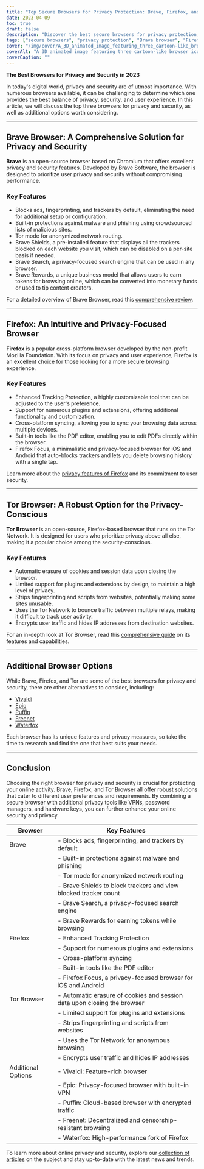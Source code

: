 ```yaml
---
title: "Top Secure Browsers for Privacy Protection: Brave, Firefox, and Tor"
date: 2023-04-09
toc: true
draft: false
description: "Discover the best secure browsers for privacy protection, featuring Brave, Firefox, and Tor, and learn about their features and benefits."
tags: ["secure browsers", "privacy protection", "Brave browser", "Firefox", "Tor", "online security", "internet privacy", "browser features", "ad-blocking", "tracking protection", "open-source", "cross-platform", "Firefox Focus", "Tor Network", "alternative browsers", "Vivaldi", "Epic", "Puffin", "Waterfox"]
cover: "/img/cover/A_3D_animated_image_featuring_three_cartoon-like_browser.png"
coverAlt: "A 3D animated image featuring three cartoon-like browser icons, Brave, Firefox, and Tor, surrounded by a shield symbolizing privacy protection, with a padlock on top."
coverCaption: ""
---
```


**The Best Browsers for Privacy and Security in 2023**

In today's digital world, privacy and security are of utmost importance. With numerous browsers available, it can be challenging to determine which one provides the best balance of privacy, security, and user experience. In this article, we will discuss the top three browsers for privacy and security, as well as additional options worth considering.

______

## Brave Browser: A Comprehensive Solution for Privacy and Security

**Brave** is an open-source browser based on Chromium that offers excellent privacy and security features. Developed by Brave Software, the browser is designed to prioritize user privacy and security without compromising performance.

### Key Features

- Blocks ads, fingerprinting, and trackers by default, eliminating the need for additional setup or configuration.
- Built-in protections against malware and phishing using crowdsourced lists of malicious sites.
- Tor mode for anonymized network routing.
- Brave Shields, a pre-installed feature that displays all the trackers blocked on each website you visit, which can be disabled on a per-site basis if needed.
- Brave Search, a privacy-focused search engine that can be used in any browser.
- Brave Rewards, a unique business model that allows users to earn tokens for browsing online, which can be converted into monetary funds or used to tip content creators.

For a detailed overview of Brave Browser, read this [comprehensive review](https://zapier.com/blog/brave-browser-review/).

______

## Firefox: An Intuitive and Privacy-Focused Browser

**Firefox** is a popular cross-platform browser developed by the non-profit Mozilla Foundation. With its focus on privacy and user experience, Firefox is an excellent choice for those looking for a more secure browsing experience.

### Key Features

- Enhanced Tracking Protection, a highly customizable tool that can be adjusted to the user's preference.
- Support for numerous plugins and extensions, offering additional functionality and customization.
- Cross-platform syncing, allowing you to sync your browsing data across multiple devices.
- Built-in tools like the PDF editor, enabling you to edit PDFs directly within the browser.
- Firefox Focus, a minimalistic and privacy-focused browser for iOS and Android that auto-blocks trackers and lets you delete browsing history with a single tap.

Learn more about the [privacy features of Firefox](https://support.mozilla.org/en-US/kb/firefox-privacy-and-security-features) and its commitment to user security.

______

## Tor Browser: A Robust Option for the Privacy-Conscious

**Tor Browser** is an open-source, Firefox-based browser that runs on the Tor Network. It is designed for users who prioritize privacy above all else, making it a popular choice among the security-conscious.

### Key Features

- Automatic erasure of cookies and session data upon closing the browser.
- Limited support for plugins and extensions by design, to maintain a high level of privacy.
- Strips fingerprinting and scripts from websites, potentially making some sites unusable.
- Uses the Tor Network to bounce traffic between multiple relays, making it difficult to track user activity.
- Encrypts user traffic and hides IP addresses from destination websites.

For an in-depth look at Tor Browser, read this [comprehensive guide](https://restoreprivacy.com/tor/) on its features and capabilities.

______

## Additional Browser Options

While Brave, Firefox, and Tor are some of the best browsers for privacy and security, there are other alternatives to consider, including:

- [Vivaldi](https://vivaldi.com/)
- [Epic](https://www.epicbrowser.com/)
- [Puffin](https://www.puffin.com/)
- [Freenet](https://freenetproject.org/)
- [Waterfox](https://www.waterfox.net/)

Each browser has its unique features and privacy measures, so take the time to research and find the one that best suits your needs.

______

## Conclusion

Choosing the right browser for privacy and security is crucial for protecting your online activity. Brave, Firefox, and Tor Browser all offer robust solutions that cater to different user preferences and requirements. By combining a secure browser with additional privacy tools like VPNs, password managers, and hardware keys, you can further enhance your online security and privacy.

| Browser        | Key Features                                                                                                   |
|----------------|---------------------------------------------------------------------------------------------------------------|
| Brave          | - Blocks ads, fingerprinting, and trackers by default                                                        |
|                | - Built-in protections against malware and phishing                                                           |
|                | - Tor mode for anonymized network routing                                                                     |
|                | - Brave Shields to block trackers and view blocked tracker count                                               |
|                | - Brave Search, a privacy-focused search engine                                                               |
|                | - Brave Rewards for earning tokens while browsing                                                             |
| Firefox        | - Enhanced Tracking Protection                                                                                |
|                | - Support for numerous plugins and extensions                                                                 |
|                | - Cross-platform syncing                                                                                      |
|                | - Built-in tools like the PDF editor                                                                          |
|                | - Firefox Focus, a privacy-focused browser for iOS and Android                                               |
| Tor Browser    | - Automatic erasure of cookies and session data upon closing the browser                                     |
|                | - Limited support for plugins and extensions                                                                  |
|                | - Strips fingerprinting and scripts from websites                                                             |
|                | - Uses the Tor Network for anonymous browsing                                                                 |
|                | - Encrypts user traffic and hides IP addresses                                                               |
| Additional Options | - Vivaldi: Feature-rich browser                                                                             |
|                | - Epic: Privacy-focused browser with built-in VPN                                                            |
|                | - Puffin: Cloud-based browser with encrypted traffic                                                         |
|                | - Freenet: Decentralized and censorship-resistant browsing                                                   |
|                | - Waterfox: High-performance fork of Firefox                                                                 |


To learn more about online privacy and security, explore our [collection of articles](https://simeononsecurity.ch/search/?q=privacy+and+security) on the subject and stay up-to-date with the latest news and trends.


